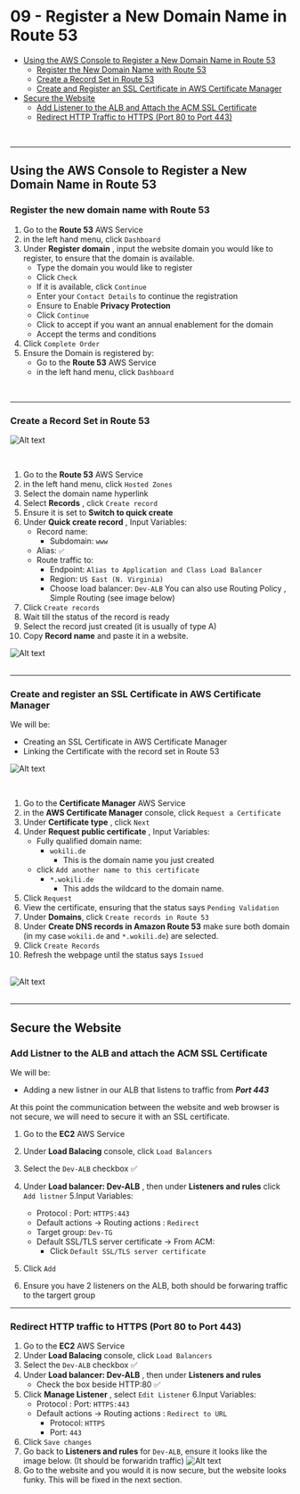 # 09 - Register a New Domain Name in Route 53


<!-- no toc -->
- [Using the AWS Console to Register a New Domain Name in Route 53](#using-the-aws-console-to-register-a-new-domain-name-in-route-53)
  - [Register the New Domain Name with Route 53](#register-the-new-domain-name-with-route-53)
  - [Create a Record Set in Route 53](#create-a-record-set-in-route-53)
  - [Create and Register an SSL Certificate in AWS Certificate Manager](#create-and-register-an-ssl-certificate-in-aws-certificate-manager)
- [Secure the Website](#secure-the-website)
  - [Add Listener to the ALB and Attach the ACM SSL Certificate](#add-listener-to-the-alb-and-attach-the-acm-ssl-certificate)
  - [Redirect HTTP Traffic to HTTPS (Port 80 to Port 443)](#redirect-http-traffic-to-https-port-80-to-port-443)






<br>

---

## Using the AWS Console to Register a New Domain Name in Route 53

### Register the new domain name with Route 53

1. Go to the **Route 53** AWS Service
2. in the left hand menu, click `Dashboard`
3. Under **Register domain** , input the website domain you would like to register, to ensure that the domain is available.
    - Type the domain you would like to register
    - Click `Check`
    - If it is available, click `Continue`
    - Enter your `Contact Details` to continue the registration
    - Ensure to Enable **Privacy Protection**
    - Click `Continue`
    - Click to accept if you want an annual enablement for the domain 
    - Accept the terms and conditions
4. Click `Complete Order` 
5. Ensure the Domain is registered by:
    - Go to the **Route 53** AWS Service
    - in the left hand menu, click `Dashboard`
<br>

---


### Create a Record Set in Route 53

![Alt text](image.png)

<br>

1. Go to the **Route 53** AWS Service
2. in the left hand menu, click `Hosted Zones`
3. Select the domain name hyperlink
4. Select **Records** , click `Create record`
5. Ensure it is set to **Switch to quick create**
6. Under **Quick create record** , Input Variables:
    - Record name:
        - Subdomain: `www`
    - Alias: `✅`
    - Route traffic to: 
        - Endpoint: `Alias to Application and Class Load Balancer`
        - Region: `US East (N. Virginia)`
        - Choose load balancer: `Dev-ALB`
    You can also use Routing Policy , Simple Routing (see image below)
7. Click `Create records` 
8. Wait till the status of the record is ready
9. Select the record just created (it is usually of type A)
10. Copy **Record name** and paste it in a website.


![Alt text](image-1.png)
<br><br>

---



### Create and register an SSL Certificate in AWS Certificate Manager
We will be:
-   Creating an SSL Certificate in AWS Certificate Manager
- Linking the Certificate with the record set in Route 53

![Alt text](image.png)

<br>

1. Go to the **Certificate Manager** AWS Service
2. in the **AWS Certificate Manager** console, click `Request a Certificate`
3. Under **Certificate type** , click `Next`
4. Under **Request public certificate** , Input Variables:
    - Fully qualified domain name: 
        - `wokili.de` <br>
            - This is the domain name you just created
    - click `Add another name to this certificate`
        - `*.wokili.de`
            - This adds the wildcard to the domain name.
5. Click `Request` 
6. View the certificate, ensuring that the status says `Pending Validation`
7. Under **Domains**, click `Create records in Route 53`
8. Under **Create DNS records in Amazon Route 53** make sure both domain (in my case `wokili.de` and `*.wokili.de`) are selected.
9. Click `Create Records`
10. Refresh the webpage until the status says `Issued`


<br> ![Alt text](image-2.png) <br> <br>







---

## Secure the Website 

### Add Listner to the ALB and attach the ACM SSL Certificate
We will be:
-   Adding a new listner in our ALB that listens to traffic from ***Port 443***


At this point the communication between the website and web browser is not secure, we will need to secure it with an SSL certificate. 
<br>

1. Go to the **EC2** AWS Service
2. Under **Load Balacing** console, click `Load Balancers`
3. Select the `Dev-ALB` checkbox ✅
4. Under **Load balancer: Dev-ALB** , then under **Listeners and rules** click `Add listner` 
5.Input Variables:
    - Protocol : Port: `HTTPS:443`
    - Default actions -> Routing actions : `Redirect` 
    - Target group: `Dev-TG`
    - Default SSL/TLS server certificate -> From ACM: 
      - Click `Default SSL/TLS server certificate`

5. Click `Add` 
6. Ensure you have 2 listeners on the ALB, both should be forwaring traffic to the targert group

---
### Redirect HTTP traffic to HTTPS (Port 80 to Port 443)

1. Go to the **EC2** AWS Service
2. Under **Load Balacing** console, click `Load Balancers`
3. Select the `Dev-ALB` checkbox ✅
4. Under **Load balancer: Dev-ALB** , then under **Listeners and rules**
    - Check the box beside HTTP:80 ✅
5. Click **Manage Listener** , select `Edit Listener`
6.Input Variables:
    - Protocol : Port: `HTTPS:443`
    - Default actions -> Routing actions : `Redirect to URL` 
        - Protocol: `HTTPS`
        - Port: `443`
5. Click `Save changes` 
6. Go back to **Listeners and rules** for `Dev-ALB`, ensure it looks like the image below. (It should be forwaridn traffic)
![Alt text](image-3.png)
7. Go to the website and you would it is now secure, but the website looks funky. This will be fixed in the next section.









